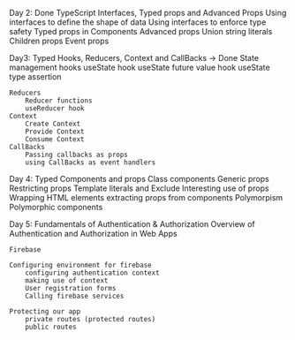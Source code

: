 Day 2: Done
    TypeScript Interfaces, Typed props and Advanced Props
        Using interfaces to define the shape of data
        Using interfaces to enforce type safety
        Typed props in Components
    Advanced props
        Union string literals
        Children props
        Event props

Day3: Typed Hooks, Reducers, Context and CallBacks -> Done
    State management hooks
        useState hook
        useState future value hook
        useState type assertion

    Reducers
        Reducer functions
        useReducer hook
    Context
        Create Context
        Provide Context
        Consume Context
    CallBacks
        Passing callbacks as props
        using CallBacks as event handlers

Day 4: Typed Components and props
    Class components
        Generic props
        Restricting props
        Template literals and Exclude
    Interesting use of props
        Wrapping HTML elements
        extracting props from components
    Polymorpism
        Polymorphic components

Day 5: Fundamentals of Authentication & Authorization
    Overview of Authentication and Authorization in Web Apps

    Firebase

    Configuring environment for firebase
        configuring authentication context
        making use of context
        User registration forms
        Calling firebase services
   
    Protecting our app
        private routes (protected routes)
        public routes
